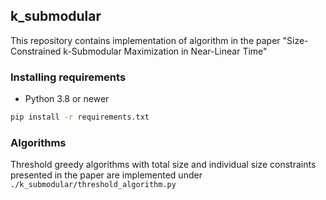 ## k_submodular 

This repository contains implementation of algorithm in the paper "Size-Constrained k-Submodular Maximization in Near-Linear Time"



### Installing requirements 
* Python 3.8 or newer

```bash
pip install -r requirements.txt
```

### Algorithms
Threshold greedy algorithms with total size and individual size constraints presented in the paper are implemented under ``./k_submodular/threshold_algorithm.py``

